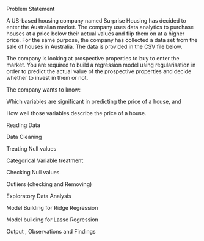 Problem Statement

A US-based housing company named Surprise Housing has decided to enter the Australian market. The company uses data analytics to purchase houses at a price below their actual values and flip them on at a higher price. For the same purpose, the company has collected a data set from the sale of houses in Australia. The data is provided in the CSV file below.

The company is looking at prospective properties to buy to enter the market. You are required to build a regression model using regularisation in order to predict the actual value of the prospective properties and decide whether to invest in them or not.

 
The company wants to know:

Which variables are significant in predicting the price of a house, and

How well those variables describe the price of a house.


Reading Data

Data Cleaning

Treating Null values

Categorical Variable treatment

Checking Null values

Outliers (checking and Removing)

Exploratory Data Analysis

Model Building for Ridge Regression

Model building for Lasso Regression

Output , Observations and Findings 

